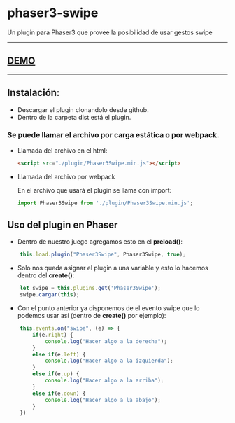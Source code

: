 # phaser3-swipe
Un plugin para Phaser3 que provee la posibilidad de usar gestos swipe

---
## **[DEMO](https://gammafp.github.io/phaser3-swipe/demo/)**
---
## Instalación:
- Descargar el plugin clonandolo desde github.
- Dentro de la carpeta dist está el plugin.

### Se puede llamar el archivo por carga estática o por webpack.
- Llamada del archivo en el html: 
    ```html
    <script src="./plugin/Phaser3Swipe.min.js"></script>
    ```
- Llamada del archivo por webpack

    En el archivo que usará el plugin se llama con import: 
    ```javascript
    import Phaser3Swipe from './plugin/Phaser3Swipe.min.js';
    ``` 
## Uso del plugin en Phaser
- Dentro de nuestro juego agregamos esto en el **preload()**: 
```javascript
    this.load.plugin("Phaser3Swipe", Phaser3Swipe, true);
```
- Solo nos queda asignar el plugin a una variable y esto lo hacemos dentro del **create()**:
```javascript
    let swipe = this.plugins.get('Phaser3Swipe');
    swipe.cargar(this);
```
- Con el punto anterior ya disponemos de el evento swipe que lo podemos usar así (dentro de **create()** por ejemplo): 
```javascript
    this.events.on("swipe", (e) => {
        if(e.right) {
            console.log("Hacer algo a la derecha");
        }
        else if(e.left) {
            console.log("Hacer algo a la izquierda");
        }
        else if(e.up) {
            console.log("Hacer algo a la arriba");
        }
        else if(e.down) {
            console.log("Hacer algo a la abajo");      
        }
    })
```

